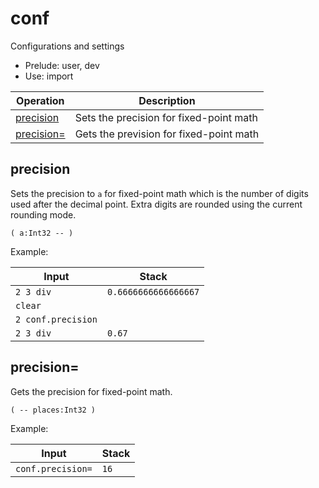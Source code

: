 <!-- import: conf -->

# conf

Configurations and settings

- Prelude: user, dev
- Use: import

<!-- index -->

| Operation                   | Description
|-----------------------------|----------------
| [precision](#precision)     | Sets the precision for fixed-point math
| [precision=](#precision=)   | Gets the prevision for fixed-point math

## precision

Sets the precision to `a` for fixed-point math which is the number of digits
used after the decimal point. Extra digits are rounded using the current
rounding mode.

    ( a:Int32 -- )

Example:

<!-- test: places -->

| Input               | Stack
|---------------------|---------------------|
| `2 3 div`           | `0.6666666666666667`
| `clear`             |
| `2 conf.precision`  |
| `2 3 div`           | `0.67`


## precision=

Gets the precision for fixed-point math.

    ( -- places:Int32 )

Example:

<!-- test: places= -->

| Input               | Stack
|---------------------|---------------------|
| `conf.precision=`   | `16`

